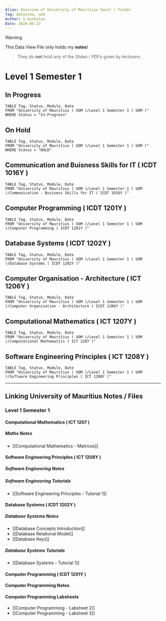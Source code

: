 ```yaml
---
Alias: Overview of University of Mauritius Vault / Folder
Tag: dataview, uom
Author: S.Sunhaloo
Date: 2024-05-23
---
```


>[!warning]
>This Data View File only holds my **notes**!
>>They do **not** hold any of the Slides / PDFs given by lecturers.

# Level 1 Semester 1

## In Progress

```dataview
TABLE Tag, Status, Module, Date
FROM "University of Mauritius ( UOM )/Level 1 Semester 1 ( UOM )"
WHERE Status = "In-Progress"
```

## On Hold

```dataview
TABLE Tag, Status, Module, Date
FROM "University of Mauritius ( UOM )/Level 1 Semester 1 ( UOM )"
WHERE Status = "HOLD"
```

## Communication and Buisness Skills for IT ( ICDT 1016Y )

```dataview
TABLE Tag, Status, Module, Date
FROM "University of Mauritius ( UOM )/Level 1 Semester 1 ( UOM )/Communication - Business Skills for IT ( ICDT 1016Y )"
```

## Computer Programming ( ICDT 1201Y )

```dataview
TABLE Tag, Status, Module, Date
FROM "University of Mauritius ( UOM )/Level 1 Semester 1 ( UOM )/Computer Programming ( ICDT 1201Y )"
```

## Database Systems ( ICDT 1202Y )

```dataview
TABLE Tag, Status, Module, Date
FROM "University of Mauritius ( UOM )/Level 1 Semester 1 ( UOM )/Database Systems ( ICDT 1202Y )"
```

## Computer Organisation - Architecture ( ICT 1206Y )

```dataview
TABLE Tag, Status, Module, Date
FROM "University of Mauritius ( UOM )/Level 1 Semester 1 ( UOM )/Computer Organisation - Architecture ( ICDT 1206Y )"
```

## Computational Mathematics ( ICT 1207Y )

```dataview
TABLE Tag, Status, Module, Date
FROM "University of Mauritius ( UOM )/Level 1 Semester 1 ( UOM )/Computational Mathematics ( ICT 1207 )"
```

## Software Engineering Principles ( ICT 1208Y )

```dataview
TABLE Tag, Status, Module, Date
FROM "University of Mauritius ( UOM )/Level 1 Semester 1 ( UOM )/Software Engineering Principles ( ICT 1208Y )"
```


---

## Linking University of Mauritius Notes / Files

### Level 1 Semester 1

#### Computational Mathematics ( ICT 1207 )

##### Maths Notes

- [[Computational Mathematics - Matrices]]

#### Software Engineering Principles ( ICT 1208Y ) 

##### Software Engineering Notes



##### Software Engineering Tutorials

 - [[Software Engineering Principles - Tutorial 1]]

#### Database Systems ( ICDT 1202Y )

##### Database Systems Notes

- [[Database Concepts Introduction]]
- [[Database Relational Model]]
- [[Database Keys]]

##### Database Systems Tutorials

- [[Database Systems - Tutorial 1]]

#### Computer Programming ( ICDT 1201Y )

#### Computer Programming Notes



#### Computer Programming Labsheets

- [[Computer Programming - Labsheet 2]]
- [[Computer Programming - Labsheet 3]]